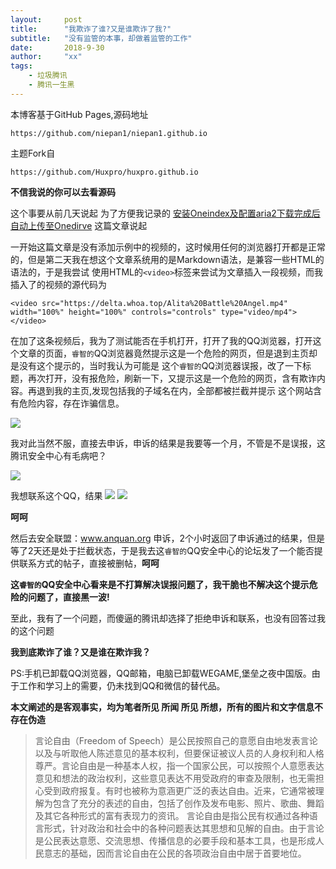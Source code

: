 ```yaml
---
layout:     post
title:      "我欺诈了谁?又是谁欺诈了我?"
subtitle:   "没有监管的本事，却做着监管的工作"
date:       2018-9-30
author:     "xx"
tags:
    - 垃圾腾讯
    - 腾讯一生黑
---
```

本博客基于GitHub Pages,源码地址

`https://github.com/niepan1/niepan1.github.io`

主题Fork自

`https://github.com/Huxpro/huxpro.github.io`

__不信我说的你可以去看源码__


这个事要从前几天说起
为了方便我记录的 [安装Oneindex及配置aria2下载完成后自动上传至Onedirve](https://whoa.top/2018/09/12/onedrive/) 这篇文章说起

一开始这篇文章是没有添加示例中的视频的，这时候用任何的浏览器打开都是正常的，但是第二天我在想这个文章系统用的是Markdown语法，是兼容一些HTML的语法的，于是我尝试
使用HTML的`<video>`标签来尝试为文章插入一段视频，而我插入了的视频的源代码为
```
<video src="https://delta.whoa.top/Alita%20Battle%20Angel.mp4" width="100%" height="100%" controls="controls" type="video/mp4">
</video>
```

在加了这条视频后，我为了测试能否在手机打开，打开了我的QQ浏览器，打开这个文章的页面，`睿智的`QQ浏览器竟然提示这是一个危险的网页，但是退到主页却是没有这个提示的，当时我认为可能是
这个`睿智的`QQ浏览器误报，改了一下标题，再次打开，没有报危险，刷新一下，又提示这是一个危险的网页，含有欺诈内容。再退到我的主页,发现包括我的子域名在内，全部都被拦截并提示
这个网站含有危险内容，存在诈骗信息。

![](https://delta.whoa.top/others/img/fuckqq/TIM%E6%88%AA%E5%9B%BE20180930123624.jpg)

我对此当然不服，直接去申诉，申诉的结果是我要等一个月，不管是不是误报，这腾讯安全中心有毛病吧？

![](https://delta.whoa.top/others/img/fuckqq/TIM%E6%88%AA%E5%9B%BE20180930123607.jpg)

我想联系这个QQ，结果
![](https://delta.whoa.top/others/img/fuckqq/TIM%E6%88%AA%E5%9B%BE20180930123632.jpg)
![](https://delta.whoa.top/others/img/fuckqq/TIM%E6%88%AA%E5%9B%BE20180930123643.jpg)

__呵呵__

然后去安全联盟：www.anquan.org 申诉，2个小时返回了申诉通过的结果，但是等了2天还是处于拦截状态，于是我去这`睿智的`QQ安全中心的论坛发了一个能否提供联系方式的帖子，直接被删帖，__呵呵__

__这`睿智的`QQ安全中心看来是不打算解决误报问题了，我干脆也不解决这个提示危险的问题了，直接黑一波!__

至此，我有了一个问题，而傻逼的腾讯却选择了拒绝申诉和联系，也没有回答过我的这个问题

__我到底欺诈了谁？又是谁在欺诈我？__


PS:手机已卸载QQ浏览器，QQ邮箱，电脑已卸载WEGAME,堡垒之夜中国版。由于工作和学习上的需要，仍未找到QQ和微信的替代品。

__本文阐述的是客观事实，均为笔者所见 所闻 所见 所想，所有的图片和文字信息不存在伪造__

>言论自由（Freedom of Speech）是公民按照自己的意愿自由地发表言论以及与听取他人陈述意见的基本权利，但要保证被议人员的人身权利和人格尊严。言论自由是一种基本人权，指一个国家公民，可以按照个人意愿表达意见和想法的政治权利，这些意见表达不用受政府的审查及限制，也无需担心受到政府报复。有时也被称为意涵更广泛的表达自由。近来，它通常被理解为包含了充分的表述的自由，包括了创作及发布电影、照片、歌曲、舞蹈及其它各种形式的富有表现力的资讯。
言论自由是指公民有权通过各种语言形式，针对政治和社会中的各种问题表达其思想和见解的自由。由于言论是公民表达意愿、交流思想、传播信息的必要手段和基本工具，也是形成人民意志的基础，因而言论自由在公民的各项政治自由中居于首要地位。